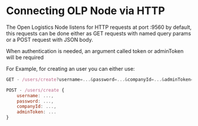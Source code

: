 # Connecting OLP Node via HTTP

The Open Logistics Node listens for HTTP requests at port :9560 by default, this requests can be done either as GET requests with named query params or a POST request with JSON body.



When authentication is needed, an argument called token or adminToken will be required



For Example, for creating an user you can either use:

```javascript
GET - /users/create?username=...&password=...&companyId=...&adminToken=...

POST - /users/create {
    username: ...,
    password: ...,
    companyId: ...,
    adminToken: ...
}
```

